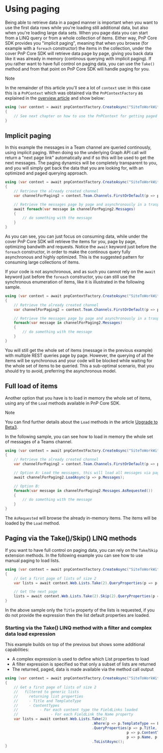 # Using paging

Being able to retrieve data in a paged manner is important when you want to use the first data rows while you're loading still additional data, but also when you're loading large data sets. When you page data you can start from a LINQ query or from a whole collection of items. Either way, PnP Core SDK provides you "implicit paging", meaning that when you browse (for example with a `foreach` constructor) the items in the collection, under the cover PnP Core SDK will retrieve data page by page, giving you back data like it was already in memory (continous querying with implicit paging).
If you rather want to have full control on paging data, you can use the `Take()` method and from that point on PnP Core SDK will handle paging for you.

> [!Note]
> In the remainder of this article you'll see a lot of `context` use: in this case this is a `PnPContext` which was obtained via the `PnPContextFactory` as explained in the [overview article](readme.md) and show below:
```csharp
using (var context = await pnpContextFactory.CreateAsync("SiteToWorkWith"))
{
    // See next chapter on how to use the PnPContext for getting paged data
}
```

## Implicit paging

In this example the messages in a Team channel are queried continously, using implicit paging. When doing so the underlying Graph API call will return a "next page link" automatically and if so this will be used to get the next messages. The paging dynamics will be completely transparent to you, and you will simply get back the data that you are looking for, with an optimized and paged querying approach.

```csharp
using (var context = await pnpContextFactory.CreateAsync("SiteToWorkWith"))
{
    // Retrieve the already created channel
    var channelForPaging2 = context.Team.Channels.FirstOrDefault(p => p.DisplayName == "My Channel");

    // Retrieve the messages page by page and asynchronously in a trasparent way 
    await foreach(var message in channelForPaging2.Messages)
    {
        // do something with the message
    }
}
```

As you can see, you can just focus on consuming data, while under the cover PnP Core SDK will retrieve the items for you, page by page, optimizing bandwith and requests. Notice the `await` keyword just before the `foreach` constructor, in order to make the continous query fully asynchronous and highly optimized. This is the suggested pattern for consuming large collections of items. 

If your code is not asynchronous, and as such you cannot rely on the `await` keyword just before the `foreach` constructor, you can still use the synchronous enumeration of items, like it is illustrated in the following sample.

```csharp
using (var context = await pnpContextFactory.CreateAsync("SiteToWorkWith"))
{
    // Retrieve the already created channel
    var channelForPaging2 = context.Team.Channels.FirstOrDefault(p => p.DisplayName == "My Channel");

    // Retrieve the messages page by page and asynchronously in a trasparent way 
    foreach(var message in channelForPaging2.Messages)
    {
        // do something with the message
    }
}
```

You will still get the whole set of items (message in the previous example) with multiple REST queries page by page. However, the querying of all the items will be synchronous and your code will be blocked while waiting for the whole set of items to be queried. This a sub-optimal scenario, that you should try to avoid, preferring the asynchronous model. 

## Full load of items

Another option that you have is to load in memory the whole set of items, using any of the `Load` methods available in PnP Core SDK.

> [!Note]
> You can find further details about the `Load` methods in the article [Upgrade to Beta3](upgrade-to-beta3.md).

In the following sample, you can see how to load in memory the whole set of messages of a Teams channel.

```csharp
using (var context = await pnpContextFactory.CreateAsync("SiteToWorkWith"))
{
    // Retrieve the already created channel
    var channelForPaging2 = context.Team.Channels.FirstOrDefault(p => p.DisplayName == "My Channel");

    // Option A: Load the messages, this will load all messages via paged requests
    await channelForPaging2.LoadAsync(p => p.Messages);

    // Option B: 
    foreach(var message in channelForPaging2.Messages.AsRequested())
    {
        // do something with the message
    }
}
```

The `AsRequested` will browse the already in-memory items. The items will be loaded by the `Load` method.

## Paging via the Take()/Skip() LINQ methods

If you want to have full control on paging data, you can rely on the `Take`/`Skip` extension methods. In the following example you can see how to use manual paging to load lists.

```csharp
using (var context = await pnpContextFactory.CreateAsync("SiteToWorkWith"))
{
    // Get a first page of lists of size 2
    var lists = await context.Web.Lists.Take(2).QueryProperties(p => p.Title).ToListAsync();

    // Get the next page
    lists = await context.Web.Lists.Take(2).Skip(2).QueryProperties(p => p.Title).ToListAsync();    
}
```

In the above sample only the `Title` property of the lists is requested, if you do not provide the expression then the list default properties are loaded.

### Starting via the Take() LINQ method with a filter and complex data load expression

This example builds on top of the previous but shows some additional capabilities:

- A complex expression is used to define which List properties to load
- A filter expression is specified so that only a subset of lists are returned
- The returned, paged, data is made available via the method call output

```csharp
using (var context = await pnpContextFactory.CreateAsync("SiteToWorkWith"))
{
    // Get a first page of lists of size 2 
    //   filtered to generic lists
    //     returning list properties
    //     - Title and TemplateType
    //     - ContentTypes
    //          - For each content type the FieldLinks loaded
    //               - For each FieldLink the Name property
    var lists = await context.Web.Lists.Take(2)
                                        .Where(p => p.TemplateType == ListTemplateType.GenericList)
                                        .QueryProperties(p => p.Title, p => p.TemplateType,
                                                        p => p.ContentTypes.QueryProperties(
                                                        p => p.Name, p => p.FieldLinks.QueryProperties(p => p.Name)))
                                        .ToListAsync();
}
```
